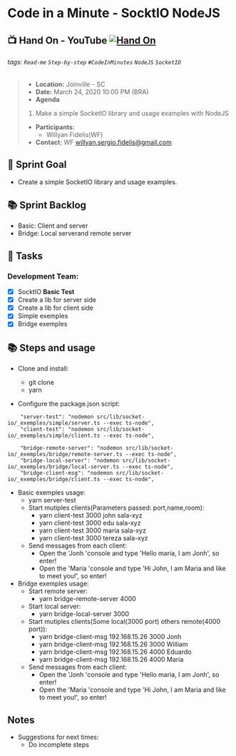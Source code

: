 <!-- 
More info about markdown:
https://hackmd.io/
https://guides.github.com/features/mastering-markdown/
https://stackoverflow.com/questions/11804820/how-can-i-embed-a-youtube-video-on-github-wiki-pages
 -->
Code in a Minute - SocktIO NodeJS
===

:tv: Hand On - YouTube
[![Hand On](https://img.youtube.com/vi/SzITWK9nu3M/0.jpg)](https://www.youtube.com/watch?v=SzITWK9nu3M)
---

###### tags: `Read-me` `Step-by-step` `#CodeInMinutes` `NodeJS` `SocketIO`

> - **Location:** Joinville - SC
> - **Date:** March 24, 2020 10:00 PM (BRA)
> - **Agenda**
> 1. Make a simple SocketIO library and usage examples with NodeJS
> 
> - **Participants:**
>     - Willyan Fidelis(WF)
> - **Contact:** WF <willyan.sergio.fidelis@gmail.com>



:dart: Sprint Goal
---
- Create a simple SocketIO library and usage examples.

:books: Sprint Backlog
---
- Basic: Client and server
- Bridge: Local serverand remote server


:closed_book: Tasks
--

### Development Team:
- [x] SocktIO **Basic Test**
- [x] Create a lib for server side
- [x] Create a lib for client side
- [x] Simple exemples
- [x] Bridge exemples

:books: Steps and usage
---

- Clone and install:
    - git clone 
    - yarn
    
- Configure the package.json script:

```
    "server-test": "nodemon src/lib/socket-io/_exemples/simple/server.ts --exec ts-node",
    "client-test": "nodemon src/lib/socket-io/_exemples/simple/client.ts --exec ts-node",

    "bridge-remote-server": "nodemon src/lib/socket-io/_exemples/bridge/remote-server.ts --exec ts-node",
    "bridge-local-server": "nodemon src/lib/socket-io/_exemples/bridge/local-server.ts --exec ts-node",
    "bridge-client-msg": "nodemon src/lib/socket-io/_exemples/bridge/client.ts --exec ts-node",
```
    
- Basic exemples usage:
    - yarn server-test
    - Start mutiples clients(Parameters passed: port,name,room):
        - yarn client-test 3000 john sala-xyz
        - yarn client-test 3000 edu sala-xyz
        - yarn client-test 3000 maria sala-xyz
        - yarn client-test 3000 tereza sala-xyz
    - Send messages from each client:
        - Open  the 'Jonh 'console and type 'Hello maria, I am Jonh', so enter!
        - Open  the 'Maria 'console and type 'Hi John, I am Maria and like to meet you!', so enter!
- Bridge exemples usage:
    - Start remote server:
        - yarn bridge-remote-server 4000
    - Start local server:
        - yarn bridge-local-server 3000
    - Start mutiples clients(Some local(3000 port) others remote(4000 port)):
        - yarn bridge-client-msg 192.168.15.26 3000 Jonh
        - yarn bridge-client-msg 192.168.15.26 3000 William
        - yarn bridge-client-msg 192.168.15.26 4000 Eduardo
        - yarn bridge-client-msg 192.168.15.26 4000 Maria
    - Send messages from each client:
        - Open  the 'Jonh 'console and type 'Hello maria, I am Jonh', so enter!
        - Open  the 'Maria 'console and type 'Hi John, I am Maria and like to meet you!', so enter!

## Notes 
- Suggestions for next times:
    - Do incomplete steps
